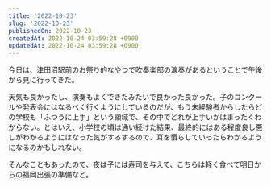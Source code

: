 ```yaml
---
title: '2022-10-23'
slug: '2022-10-23'
publishedOn: 2022-10-23
createdAt: 2022-10-24 03:59:28 +0900
updatedAt: 2022-10-24 03:59:28 +0900
---
```

今日は、津田沼駅前のお祭り的なやつで吹奏楽部の演奏があるということで午後から見に行ってきた。

天気も良かったし、演奏もよくできたみたいで良かった良かった。子のコンクールや発表会にはなるべく行くようにしているのだが、もう未経験者からしたらどの学校も「ふつうに上手」という領域で、その中でどれが上手いかはまったくわからない。とはいえ、小学校の頃は通い続けた結果、最終的にはある程度良し悪しがわかるようにはなった気がするするので、耳を慣らしていったらわかるようになるのかもしれない。

そんなこともあったので、夜は子には寿司を与えて、こちらは軽く食べて明日からの福岡出張の準備など。
